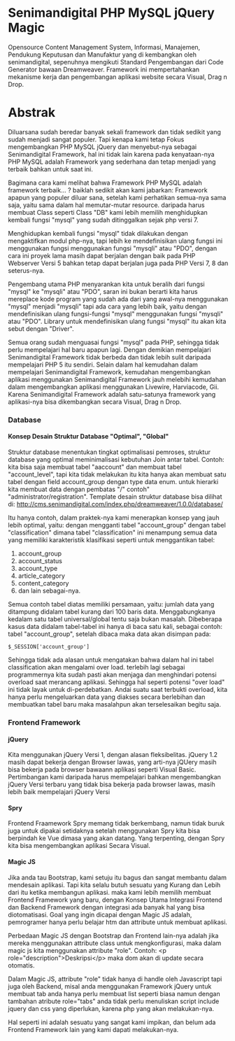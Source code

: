# Senimandigital PHP MySQL jQuery Magic

Opensource Content Management System, Informasi, Manajemen, Pendukung Keputusan dan Manufaktur yang di kembangkan oleh senimandigital, sepenuhnya mengikuti Standard Pengembangan dari Code Generator bawaan Dreamweaver. Framework ini mempertahankan mekanisme kerja dan pengembangan aplikasi website secara Visual, Drag n Drop.

# Abstrak

Diluarsana sudah beredar banyak sekali framework dan tidak sedikit yang sudah menjadi sangat populer. Tapi kenapa kami tetap Fokus mengembangkan PHP MySQL jQuery dan menyebut-nya sebagai Senimandigital Framework, hal ini tidak lain karena pada kenyataan-nya PHP MySQL adalah Framework yang sederhana dan tetap menjadi yang terbaik bahkan untuk saat ini.

Bagimana cara kami melihat bahwa Framework PHP MySQL adalah framework terbaik... ? baiklah sedikit akan kami jabarkan: Framework apapun yang populer diluar sana, setelah kami perhatikan semua-nya sama saja, yaitu sama dalam hal memutar-mutar resource. daripada harus membuat Class seperti Class "DB" kami lebih memilih menghidupkan kembali fungsi "mysql" yang sudah ditinggalkan sejak php versi 7.

Menghidupkan kembali fungsi "mysql" tidak dilakukan dengan mengaktifkan modul php-nya, tapi lebih ke mendefinisikan ulang fungsi ini menggunakan fungsi menggunakan fungsi "mysqli" atau "PDO", dengan cara ini proyek lama masih dapat berjalan dengan baik pada PHP Webserver Versi 5 bahkan tetap dapat berjalan juga pada PHP Versi 7, 8 dan seterus-nya.

Pengembang utama PHP menyarankan kita untuk beralih dari fungsi "mysql" ke "mysqli" atau "PDO", saran ini bukan berarti kita harus mereplace kode program yang sudah ada dari yang awal-nya menggunakan "mysql" menjadi "mysqli" tapi ada cara yang lebih baik, yaitu dengan mendefinisikan ulang fungsi-fungsi "mysql" menggunakan fungsi "mysqli" atau "PDO".
Library untuk mendefinisikan ulang fungsi "mysql" itu akan kita sebut dengan "Driver".

Semua orang sudah menguasai fungsi "mysql" pada PHP, sehingga tidak perlu mempelajari hal baru apapun lagi. Dengan demikian mempelajari Senimandigital Framework tidak berbeda
dan tidak lebih sulit daripada mempelajari PHP 5 itu sendiri. Selain dalam hal kemudahan dalam mempelajari Senimandigital Framework, kemudahan mengembangkan aplikasi menggunakan
Senimandigital Framework jauh melebihi kemudahan dalam mengembangkan aplikasi menggunakan Livewire, Harviacode, Gii. Karena Senimandigital Framework adalah satu-satunya framework yang aplikasi-nya bisa dikembangkan secara Visual, Drag n Drop.

### Database

#### Konsep Desain Struktur Database "Optimal", "Global"
Struktur database menentukan tingkat optimalisasi pemroses, struktur database yang optimal meminimalisasi kebutuhan Join antar tabel. 
Contoh: kita bisa saja membuat tabel "aaccount" dan membuat tabel "account_level", 
tapi kita tidak melakukan itu kita hanya akan membuat satu tabel dengan field account_group dengan type data enum.
untuk hierarki kita membuat data dengan pembatas "/" contoh" "administrator/registration". Template desain struktur database bisa dilihat di:
http://cms.senimandigital.com/index.php/dreamweaver/1.0.0/database/

Itu hanya contoh, dalam praktek-nya kami menerapkan konsep yang jauh lebih optimal, yaitu: dengan mengganti tabel "account_group" dengan tabel "classification" dimana tabel  "classification" ini menampung semua data yang memiliki karakteristik klasifikasi seperti untuk menggantikan tabel:

1. account_group
2. account_status
3. account_type
4. article_category
5. content_category
6. dan lain sebagai-nya.

Semua contoh tabel diatas memiliki persamaan, yaitu: jumlah data yang ditampung didalam tabel kurang dari 100 baris data. Menggabungkanya kedalam satu tabel universal/global tentu saja bukan masalah. Dibeberapa kasus data didalam tabel-tabel ini hanya di baca satu kali, sebagai contoh: tabel "account_group", setelah dibaca maka data akan disimpan pada:
```
$_SESSION['account_group']
```
Sehingga tidak ada alasan untuk mengatakan bahwa dalam hal ini tabel classification akan mengalami over load. terlebih lagi sebagai programmernya kita sudah pasti akan menjaga dan menghindari potensi overload saat merancang aplikasi. Sehingga hal seperti potensi "over load" ini tidak layak untuk di-perdebatkan. Andai suatu saat terbukti overload, kita hanya perlu mengeluarkan data yang diakses secara berlebihan dan membuatkan tabel baru maka masalahpun akan terselesaikan begitu saja.

### Frontend Framework
#### jQuery
Kita menggunakan jQuery Versi 1, dengan alasan fleksibelitas. jQuery 1.2 masih dapat bekerja dengan Browser lawas,
yang arti-nya jQUery masih bisa bekerja pada browser bawaann aplikasi seperti Visual Basic.
Pertimbangan kami daripada harus mempelajari bahkan mengembangkan jQuery Versi terbaru yang tidak bisa bekerja pada browser lawas, masih lebih baik mempelajari jQuery Versi

#### Spry
Frontend Fraamework Spry memang tidak berkembang, namun tidak buruk juga untuk dipakai setidaknya setelah menggunakan Spry kita bisa berpindah ke Vue dimasa yang akan datang.
Yang terpenting, dengan Spry kita bisa mengembangkan aplikasi Secara Visual.

#### Magic JS
Jika anda tau Bootstrap, kami setuju itu bagus dan sangat membantu dalam mendesain aplikasi. Tapi kita selalu butuh sesuatu yang Kurang dan Lebih dari itu ketika membangun aplikasi.
maka kami lebih memilih membuat Frontend Framework yang baru, dengan Konsep Utama Integrasi Frontend dan Backend Framework dengan integrasi ada banyak hal yang bisa diotomatisasi.
Goal yang ingin dicapai dengan Magic JS adalah, pemrogramer hanya perlu belajar htm dan attribute untuk membuat aplikasi.

Perbedaan Magic JS dengan Bootstrap dan Frontend lain-nya adalah jika mereka menggunakan attribute class untuk mengkonfigurasi, maka dalam magic js kita menggunakan attribute "role".
Contoh: &lt;p role="description">Deskripsi&lt;/p> maka dom akan di update secara otomatis.

Dalam Magic JS, attribute "role" tidak hanya di handle oleh Javascript tapi juga oleh Backend, 
misal anda menggunakan Framework jQuery untuk membuat tab anda hanya perlu membuat list seperti biasa namun dengan tambahan atribute role="tabs"
anda tidak perlu menuliskan script include jquery dan css yang diperlukan, karena php yang akan melakukan-nya.

Hal seperti ini adalah sesuatu yang sangat kami impikan, dan belum ada Frontend Framework lain yang kami dapati melakukan-nya.
